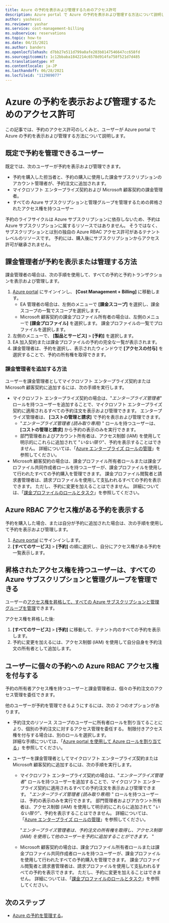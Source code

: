 ```yaml
---
title: Azure の予約を表示および管理するためのアクセス許可
description: Azure portal で Azure の予約を表示および管理する方法について説明します。
author: yashesvi
ms.reviewer: yashar
ms.service: cost-management-billing
ms.subservice: reservations
ms.topic: how-to
ms.date: 04/15/2021
ms.author: banders
ms.openlocfilehash: d7bb27e511d799a0afe203b8147546647cc658fd
ms.sourcegitcommit: 1c12bbaba1842214c6578d914fa758f521d7d485
ms.translationtype: HT
ms.contentlocale: ja-JP
ms.lasthandoff: 06/28/2021
ms.locfileid: "112989077"
---
```

# <a name="permissions-to-view-and-manage-azure-reservations"></a>Azure の予約を表示および管理するためのアクセス許可

この記事では、予約のアクセス許可のしくみと、ユーザーが Azure portal で Azure の予約を表示および管理する方法について説明します。

## <a name="who-can-manage-a-reservation-by-default"></a>既定で予約を管理できるユーザー

既定では、次のユーザーが予約を表示および管理できます。

- 予約を購入した担当者と、予約の購入に使用した課金サブスクリプションのアカウント管理者が、予約注文に追加されます。
- マイクロソフト エンタープライズ契約および Microsoft 顧客契約の課金管理者。
- すべての Azure サブスクリプションと管理グループを管理するための昇格されたアクセス権を持つユーザー

予約のライフサイクルは Azure サブスクリプションに依存しないため、予約は Azure サブスクリプションに属するリソースではありません。 そうではなく、サブスクリプションとは別の独自の Azure RBAC アクセス許可があるテナントレベルのリソースです。 予約には、購入後にサブスクリプションからアクセス許可が継承されません。

## <a name="how-billing-administrators-can-view-or-manage-reservations"></a>課金管理者が予約を表示または管理する方法

課金管理者の場合は、次の手順を使用して、すべての予約と予約トランザクションを表示および管理します。

1. [Azure portal](https://portal.azure.com) にサインインし、 **[Cost Management + Billing]** に移動します。
    - EA 管理者の場合は、左側のメニューで **[課金スコープ]** を選択し、課金スコープの一覧でスコープを選択します。
    - Microsoft 顧客契約の課金プロファイル所有者の場合は、左側のメニューで **[課金プロファイル]** を選択します。 課金プロファイルの一覧でプロファイルを選択します。
1. 左側のメニューで、 **[製品とサービス]**  >  **[予約]** を選択します。
1. EA 加入契約または課金プロファイルの予約の完全な一覧が表示されます。
1. 課金管理者は、予約を選択し、表示されたウィンドウで **[アクセスの付与]** を選択することで、予約の所有権を取得できます。

### <a name="how-to-add-billing-administrators"></a>課金管理者を追加する方法

ユーザーを課金管理者としてマイクロソフト エンタープライズ契約または Microsoft 顧客契約に追加するには、次の手順を実行します。

- マイクロソフト エンタープライズ契約の場合は、"_エンタープライズ管理者_" ロールを持つユーザーを追加することで、マイクロソフト エンタープライズ契約に適用されるすべての予約注文を表示および管理できます。 エンタープライズ管理者は、 **[コストの管理と請求]** で予約を表示および管理できます。
    - "_エンタープライズ管理者 (読み取り専用)_ " ロールを持つユーザーは、 **[コストの管理と請求]** から予約の表示のみを実行できます。 
    - 部門管理者およびアカウント所有者は、アクセス制御 (IAM) を使用して明示的にこれらに追加されて "_いない限り_"、予約を表示することはできません。 詳細については、「[Azure エンタープライズ ロールの管理](../manage/understand-ea-roles.md)」を参照してください。
- Microsoft 顧客契約の場合は、課金プロファイル所有者ロールまたは課金プロファイル共同作成者ロールを持つユーザーが、課金プロファイルを使用して行われたすべての予約購入を管理できます。 課金プロファイル閲覧者と請求書管理者は、請求プロファイルを使用して支払われるすべての予約を表示できます。 ただし、予約に変更を加えることはできません。
    詳細については、「[課金プロファイルのロールとタスク](../manage/understand-mca-roles.md#billing-profile-roles-and-tasks)」を参照してください。

## <a name="view-reservations-with-azure-rbac-access"></a>Azure RBAC アクセス権がある予約を表示する

予約を購入した場合、または自分が予約に追加された場合は、次の手順を使用して予約を表示および管理します。

1. [Azure portal](https://portal.azure.com) にサインインします。
1. **[すべてのサービス]**  >  **[予約]** の順に選択し、自分にアクセス権がある予約を一覧表示します。

## <a name="users-with-elevated-access-can-manage-all-azure-subscriptions-and-management-groups"></a>昇格されたアクセス権を持つユーザーは、すべての Azure サブスクリプションと管理グループを管理できる

ユーザーの[アクセス権を昇格して、すべての Azure サブスクリプションと管理グループを管理](../../role-based-access-control/elevate-access-global-admin.md?toc=/azure/cost-management-billing/reservations/toc.json)できます。

アクセス権を昇格した後:

1. **[すべてのサービス]**  >  **[予約]** に移動して、テナント内のすべての予約を表示します。
1. 予約に変更を加えるには、アクセス制御 (IAM) を使用して自分自身を予約注文の所有者として追加します。

## <a name="give-users-azure-rbac-access-to-individual-reservations"></a>ユーザーに個々の予約への Azure RBAC アクセス権を付与する

予約の所有者アクセス権を持つユーザーと課金管理者は、個々の予約注文のアクセス管理を委任できます。

他のユーザーが予約を管理できるようにするには、次の 2 つのオプションがあります。

- 予約注文のリソース スコープのユーザーに所有者ロールを割り当てることにより、個別の予約注文に対するアクセス管理を委任する。 制限付きアクセス権を付与する場合は、別のロールを選択します。  
     詳細な手順については、「[Azure portal を使用して Azure ロールを割り当てる](../../role-based-access-control/role-assignments-portal.md)」を参照してください。

- ユーザーを課金管理者としてマイクロソフト エンタープライズ契約または Microsoft 顧客契約に追加するには、次の手順を実行します。
    - マイクロソフト エンタープライズ契約の場合は、"_エンタープライズ管理者_" ロールを持つユーザーを追加することで、マイクロソフト エンタープライズ契約に適用されるすべての予約注文を表示および管理できます。 "_エンタープライズ管理者 (読み取り専用)_ " ロールを持つユーザーは、予約の表示のみを実行できます。 部門管理者およびアカウント所有者は、アクセス制御 (IAM) を使用して明示的にこれらに追加されて "_いない限り_"、予約を表示することはできません。 詳細については、「[Azure エンタープライズ ロールの管理](../manage/understand-ea-roles.md)」を参照してください。

        "_エンタープライズ管理者は、予約注文の所有権を取得し、アクセス制御 (IAM) を使用して他のユーザーを予約に追加することができます。_ "
    - Microsoft 顧客契約の場合は、課金プロファイル所有者ロールまたは課金プロファイル共同作成者ロールを持つユーザーが、課金プロファイルを使用して行われたすべての予約購入を管理できます。 課金プロファイル閲覧者と請求書管理者は、請求プロファイルを使用して支払われるすべての予約を表示できます。 ただし、予約に変更を加えることはできません。
    詳細については、「[課金プロファイルのロールとタスク](../manage/understand-mca-roles.md#billing-profile-roles-and-tasks)」を参照してください。

## <a name="next-steps"></a>次のステップ

- [Azure の予約を管理する](manage-reserved-vm-instance.md)。